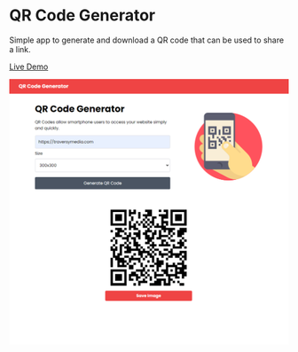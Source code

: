 # QR Code Generator

Simple app to generate and download a QR code that can be used to share a link.

[Live Demo](https://qrgeneratorfree.netlify.app/)

<img src="img/screen.png">

